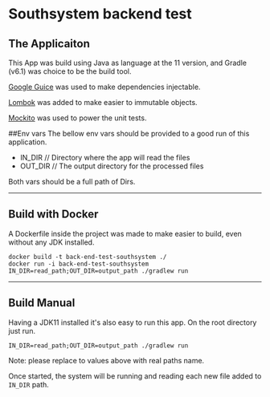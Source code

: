 # Southsystem backend test

## The Applicaiton
This App was build using Java as language at the 11 version, and Gradle (v6.1) was choice to be the build tool.

[Google Guice](https://github.com/google/guice/wiki/GettingStarted) was used to make dependencies injectable.

[Lombok](https://projectlombok.org/) was added to make easier to immutable objects.

[Mockito](https://site.mockito.org/) was used to power the unit tests.

##Env vars
The bellow env vars should be provided to a good run of this application.

- IN_DIR // Directory where the app will read the files
- OUT_DIR // The output directory for the processed files

Both vars should be a full path of Dirs.

----
## Build with Docker
A Dockerfile inside the project was made to make easier to build, even without any JDK installed.

    docker build -t back-end-test-southsystem ./
    docker run -i back-end-test-southsystem IN_DIR=read_path;OUT_DIR=output_path ./gradlew run  

----
## Build Manual
Having a JDK11 installed it's also easy to run this app.
On the root directory just run.

    IN_DIR=read_path;OUT_DIR=output_path ./gradlew run 

Note: please replace to values above with real paths name.

Once started, the system will be running and reading each new file added to `IN_DIR` path. 